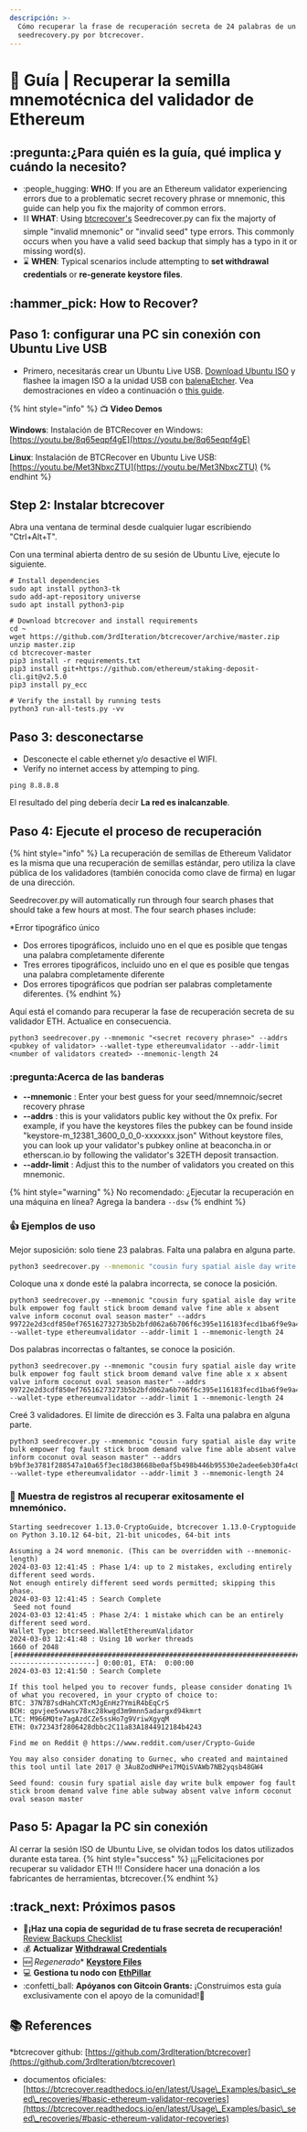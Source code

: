 ```yaml
---
descripción: >-
  Cómo recuperar la frase de recuperación secreta de 24 palabras de un validador de ethereum con
  seedrecovery.py por btcrecover.
---
```


# 🔎 Guía | Recuperar la semilla mnemotécnica del validador de Ethereum

## :pregunta:¿Para quién es la guía, qué implica y cuándo la necesito?

* :people\_hugging: **WHO**: If you are an Ethereum validator experiencing errors due to a problematic secret recovery phrase or mnemonic, this guide can help you fix the majority of common errors.
* :chains: **WHAT**: Using [btcrecover's](https://github.com/3rdIteration/btcrecover) Seedrecover.py can fix the majorty of simple "invalid mnemonic" or "invalid seed" type errors. This commonly occurs when you have a valid seed backup that simply has a typo in it or missing word(s).
* :hourglass: **WHEN**: Typical scenarios include attempting to **set withdrawal credentials** or **re-generate keystore files**.

## :hammer\_pick: How to Recover?

## Paso 1: configurar una PC sin conexión con Ubuntu Live USB

* Primero, necesitarás crear un Ubuntu Live USB. [Download Ubuntu ISO](https://ubuntu.com/download/desktop) y flashee la imagen ISO a la unidad USB con [balenaEtcher](https://etcher.balena.io/). Vea demostraciones en vídeo a continuación o [this guide](https://itsfoss.com/create-live-usb-of-ubuntu-in-windows/).

{% hint style="info" %}
:tv: **Video Demos**

**Windows**: Instalación de BTCRecover en Windows: [https://youtu.be/8q65eqpf4gE](https://youtu.be/8q65eqpf4gE)

**Linux**: Instalación de BTCRecover en Ubuntu Live USB: [https://youtu.be/Met3NbxcZTU](https://youtu.be/Met3NbxcZTU)
{% endhint %}

## Step 2: Instalar btcrecover

Abra una ventana de terminal desde cualquier lugar escribiendo "Ctrl+Alt+T".

Con una terminal abierta dentro de su sesión de Ubuntu Live, ejecute lo siguiente.

```intento
# Install dependencies
sudo apt install python3-tk
sudo add-apt-repository universe
sudo apt install python3-pip

# Download btcrecover and install requirements
cd ~
wget https://github.com/3rdIteration/btcrecover/archive/master.zip
unzip master.zip
cd btcrecover-master
pip3 install -r requirements.txt
pip3 install git+https://github.com/ethereum/staking-deposit-cli.git@v2.5.0
pip3 install py_ecc

# Verify the install by running tests
python3 run-all-tests.py -vv
```

## Paso 3: desconectarse

* Desconecte el cable ethernet y/o desactive el WIFI.
* Verify no internet access by attemping to ping.&#x20;

```intento
ping 8.8.8.8
```

El resultado del ping debería decir **La red es inalcanzable**.

## Paso 4: Ejecute el proceso de recuperación

{% hint style="info" %}
La recuperación de semillas de Ethereum Validator es la misma que una recuperación de semillas estándar, pero utiliza la clave pública de los validadores (también conocida como clave de firma) en lugar de una dirección.


Seedrecover.py will automatically run through four search phases that should take a few hours at most. The four search phases include:

*Error tipográfico único
* Dos errores tipográficos, incluido uno en el que es posible que tengas una palabra completamente diferente
* Tres errores tipográficos, incluido uno en el que es posible que tengas una palabra completamente diferente
* Dos errores tipográficos que podrían ser palabras completamente diferentes.
{% endhint %}

Aquí está el comando para recuperar la fase de recuperación secreta de su validador ETH. Actualice en consecuencia.
```intento
python3 seedrecover.py --mnemonic "<secret recovery phrase>" --addrs <pubkey of validator> --wallet-type ethereumvalidator --addr-limit <number of validators created> --mnemonic-length 24
```

### :pregunta:Acerca de las banderas

* **--mnemonic** : Enter your best guess for your seed/mnemnoic/secret recovery phrase
* **--addrs** :  this is your validators public key without the 0x prefix. For example, if you have the keystores files the pubkey can be found inside "keystore-m\_12381\_3600\_0\_0\_0-xxxxxxx.json" Without keystore files, you can look up your validator's pubkey online at beaconcha.in or etherscan.io by following the validator's 32ETH deposit transaction.
* **--addr-limit** : Adjust this to the number of validators you created on this mnemonic.

{% hint style="warning" %}
No recomendado: ¿Ejecutar la recuperación en una máquina en línea? Agrega la bandera `--dsw`
{% endhint %}

### :thumbsup: Ejemplos de uso
Mejor suposición: solo tiene 23 palabras. Falta una palabra en alguna parte.
```bash
python3 seedrecover.py --mnemonic "cousin fury spatial aisle day write bulk empower fog fault stick broom demand valve fine able subway absent valve inform coconut oval season" --addrs 99722e2d3cdf850ef76516273273b5b2bfd062a6b706f6c395e116183fecd1ba6f9e9a479006a621168154e260f1a9d9 --wallet-type ethereumvalidator --addr-limit 1 --mnemonic-length 24
```

Coloque una x donde esté la palabra incorrecta, se conoce la posición.
```intento 
python3 seedrecover.py --mnemonic "cousin fury spatial aisle day write bulk empower fog fault stick broom demand valve fine able x absent valve inform coconut oval season master" --addrs 99722e2d3cdf850ef76516273273b5b2bfd062a6b706f6c395e116183fecd1ba6f9e9a479006a621168154e260f1a9d9 --wallet-type ethereumvalidator --addr-limit 1 --mnemonic-length 24
```

Dos palabras incorrectas o faltantes, se conoce la posición.
```intento 
python3 seedrecover.py --mnemonic "cousin fury spatial aisle day write bulk empower fog fault stick broom demand valve fine able x x absent valve inform coconut oval season master" --addrs 99722e2d3cdf850ef76516273273b5b2bfd062a6b706f6c395e116183fecd1ba6f9e9a479006a621168154e260f1a9d9 --wallet-type ethereumvalidator --addr-limit 1 --mnemonic-length 24
```

Creé 3 validadores. El límite de dirección es 3. Falta una palabra en alguna parte.
```intento
python3 seedrecover.py --mnemonic "cousin fury spatial aisle day write bulk empower fog fault stick broom demand valve fine able absent valve inform coconut oval season master" --addrs b9bf3e3781f288547a10a65f3ec18d38668be0af5b498b446b95530e2adee6eb30fa4c0a47abe93b198d8fed7d68385a --wallet-type ethereumvalidator --addr-limit 3 --mnemonic-length 24
```

### :tada: Muestra de registros al recuperar exitosamente el mnemónico.
```
Starting seedrecover 1.13.0-CryptoGuide, btcrecover 1.13.0-Cryptoguide on Python 3.10.12 64-bit, 21-bit unicodes, 64-bit ints

Assuming a 24 word mnemonic. (This can be overridden with --mnemonic-length)
2024-03-03 12:41:45 : Phase 1/4: up to 2 mistakes, excluding entirely different seed words.
Not enough entirely different seed words permitted; skipping this phase.
2024-03-03 12:41:45 : Search Complete
 Seed not found
2024-03-03 12:41:45 : Phase 2/4: 1 mistake which can be an entirely different seed word.
Wallet Type: btcrseed.WalletEthereumValidator
2024-03-03 12:41:48 : Using 10 worker threads
1660 of 2048 [#############################################################################################----------------------] 0:00:01, ETA:  0:00:00
2024-03-03 12:41:50 : Search Complete

If this tool helped you to recover funds, please consider donating 1% of what you recovered, in your crypto of choice to:
BTC: 37N7B7sdHahCXTcMJgEnHz7YmiR4bEqCrS 
BCH: qpvjee5vwwsv78xc28kwgd3m9mnn5adargxd94kmrt 
LTC: M966MQte7agAzdCZe5ssHo7g9VriwXgyqM 
ETH: 0x72343f2806428dbbc2C11a83A1844912184b4243 

Find me on Reddit @ https://www.reddit.com/user/Crypto-Guide

You may also consider donating to Gurnec, who created and maintained this tool until late 2017 @ 3Au8ZodNHPei7MQiSVAWb7NB2yqsb48GW4

Seed found: cousin fury spatial aisle day write bulk empower fog fault stick broom demand valve fine able subway absent valve inform coconut oval season master
```

## Paso 5: Apagar la PC sin conexión
Al cerrar la sesión ISO de Ubuntu Live, se olvidan todos los datos utilizados durante esta tarea.
{% hint style="success" %}
¡¡¡Felicitaciones por recuperar su validador ETH !!! Considere hacer una donación a los fabricantes de herramientas, btcrecover.{% endhint %}

## :track\_next: Próximos pasos

* :brain:**¡Haz una copia de seguridad de tu frase secreta de recuperación!** [Review Backups Checklist](https://www.coincashew.com/coins/overview-eth/guide-or-how-to-setup-a-validator-on-eth2-mainnet/part-ii-maintenance/backups-checklist-critical-staking-node-data)
* :moneybag: **Actualizar** [**Withdrawal Credentials**](https://www.coincashew.com/coins/overview-eth/update-withdrawal-keys-for-ethereum-validator-bls-to-execution-change-or-0x00-to-0x01-with-ethdo)
* :new: *Regenerado** [**Keystore Files**](https://www.coincashew.com/coins/overview-eth/guide-or-how-to-setup-a-validator-on-eth2-mainnet/part-iii-tips/adding-a-new-validator-to-an-existing-setup)
* :computer: **Gestiona tu nodo con** [**EthPillar**](https://www.coincashew.com/coins/overview-eth/ethpillar)
* ​:confetti\_ball: **Apóyanos con Gitcoin Grants:** ¡Construimos esta guía exclusivamente con el apoyo de la comunidad!🙏
## :books: References

*btcrecover github: [https://github.com/3rdIteration/btcrecover](https://github.com/3rdIteration/btcrecover)
* documentos oficiales: [https://btcrecover.readthedocs.io/en/latest/Usage\_Examples/basic\_seed\_recoveries/#basic-ethereum-validator-recoveries](https://btcrecover.readthedocs.io/en/latest/Usage\_Examples/basic\_seed\_recoveries/#basic-ethereum-validator-recoveries)

